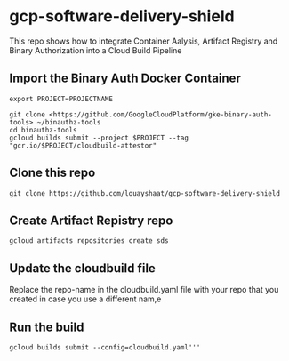 # gcp-software-delivery-shield
This repo shows how to integrate Container Aalysis, Artifact Registry and Binary Authorization into a Cloud Build Pipeline

## Import the Binary Auth Docker Container
```
export PROJECT=PROJECTNAME

git clone <https://github.com/GoogleCloudPlatform/gke-binary-auth-tools> ~/binauthz-tools
cd binauthz-tools
gcloud builds submit --project $PROJECT --tag "gcr.io/$PROJECT/cloudbuild-attestor"
```
## Clone this repo
```
git clone https://github.com/louayshaat/gcp-software-delivery-shield
```

## Create Artifact Repistry repo
```
gcloud artifacts repositories create sds
```

## Update the cloudbuild file

Replace the repo-name in the cloudbuild.yaml file with your repo that you created in case you use a different nam,e


## Run the build
```
gcloud builds submit --config=cloudbuild.yaml'''
```
